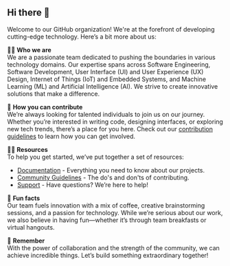 ## Hi there 👋

Welcome to our GitHub organization! We're at the forefront of developing cutting-edge technology. Here’s a bit more about us:

🙋‍♀️ **Who we are**  
We are a passionate team dedicated to pushing the boundaries in various technology domains. Our expertise spans across Software Engineering, Software Development, User Interface (UI) and User Experience (UX) Design, Internet of Things (IoT) and Embedded Systems, and Machine Learning (ML) and Artificial Intelligence (AI). We strive to create innovative solutions that make a difference.

🌈 **How you can contribute**  
We’re always looking for talented individuals to join us on our journey. Whether you’re interested in writing code, designing interfaces, or exploring new tech trends, there’s a place for you here. Check out our [contribution guidelines](#) to learn how you can get involved.

👩‍💻 **Resources**  
To help you get started, we’ve put together a set of resources:
- [Documentation](#) - Everything you need to know about our projects.
- [Community Guidelines](#) - The do's and don'ts of contributing.
- [Support](#) - Have questions? We’re here to help!

🍿 **Fun facts**  
Our team fuels innovation with a mix of coffee, creative brainstorming sessions, and a passion for technology. While we’re serious about our work, we also believe in having fun—whether it’s through team breakfasts or virtual hangouts.

🧙 **Remember**  
With the power of collaboration and the strength of the community, we can achieve incredible things. Let’s build something extraordinary together!
